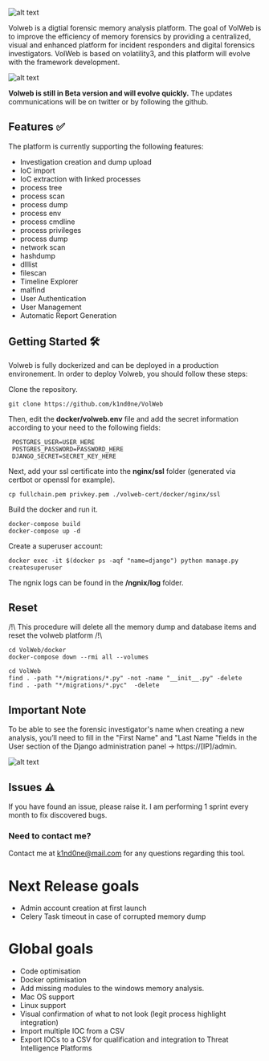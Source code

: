 ![alt text](https://github.com/k1nd0ne/VolWeb/blob/main/.images_readme/title.png)

Volweb is a digtial forensic memory analysis platform. The goal of VolWeb is to improve the efficiency of memory forensics by providing a centralized, visual and enhanced platform for incident responders and digital forensics investigators.
VolWeb is based on volatility3, and this platform will evolve with the framework development.

![alt text](https://github.com/k1nd0ne/VolWeb/blob/main/.images_readme/investigation.png)


**Volweb is still in Beta version and will evolve quickly.** 
The updates communications will be on twitter or by following the github.

## Features ✅
The platform is currently supporting the following features: 

- Investigation creation and dump upload
- IoC import
- IoC extraction with linked processes
- process tree
- process scan
- process dump
- process env
- process cmdline
- process privileges
- process dump
- network scan
- hashdump
- dlllist
- filescan
- Timeline Explorer
- malfind
- User Authentication
- User Management
- Automatic Report Generation


## Getting Started 🛠️
Volweb is fully dockerized and can be deployed in a production environement. 
In order to deploy Volweb, you should follow these steps: 

Clone the repository. 

```
git clone https://github.com/k1nd0ne/VolWeb
```

Then, edit the **docker/volweb.env** file and add the secret information according to your need to the following fields: 

```
 POSTGRES_USER=USER_HERE
 POSTGRES_PASSWORD=PASSWORD_HERE
 DJANGO_SECRET=SECRET_KEY_HERE
```

Next, add your ssl certificate into the **nginx/ssl** folder (generated via certbot or openssl for example).

```
cp fullchain.pem privkey.pem ./volweb-cert/docker/nginx/ssl
```

Build the docker and run it.

```
docker-compose build
docker-compose up -d
```

Create a superuser account: 

```
docker exec -it $(docker ps -aqf "name=django") python manage.py createsuperuser
```

The ngnix logs can be found in the **/ngnix/log** folder.

## Reset

/!\ This procedure will delete all the memory dump and database items and reset the volweb platform /!\

```
cd VolWeb/docker
docker-compose down --rmi all --volumes
```

```
cd VolWeb
find . -path "*/migrations/*.py" -not -name "__init__.py" -delete
find . -path "*/migrations/*.pyc"  -delete
```

## Important Note

To be able to see the forensic investigator's name when creating a new analysis, you’ll need to fill in the "First Name" and "Last Name "fields in the User section of the Django administration panel -> https://[IP]/admin.

![alt text](https://github.com/k1nd0ne/VolWeb/blob/main/.images_readme/Note.png)

## Issues ⚠️
If you have found an issue, please raise it. 
I am performing 1 sprint every month to fix discovered bugs.

### Need to contact me? 
Contact me at k1nd0ne@mail.com for any questions regarding this tool.

# Next Release goals 
- Admin account creation at first launch
- Celery Task timeout in case of corrupted memory dump

# Global goals
- Code optimisation
- Docker optimisation
- Add missing modules to the windows memory analysis.
- Mac OS support
- Linux support
- Visual confirmation of what to not look (legit process highlight integration)
- Import multiple IOC from a CSV
- Export IOCs to a CSV for qualification and integration to Threat Intelligence Platforms
